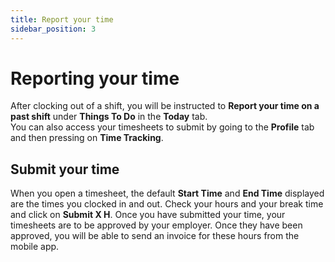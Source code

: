 ```yaml
---
title: Report your time
sidebar_position: 3
---
```


# Reporting your time 
After clocking out of a shift, you will be instructed to **Report your time on a past shift** under **Things To Do** in the **Today** tab.   
You can also access your timesheets to submit by going to the **Profile** tab and then pressing on **Time Tracking**. 

## Submit your time
When you open a timesheet, the default **Start Time** and **End Time** displayed are the times you clocked in and out. Check your hours and your break time and click on **Submit X H**. Once you have submitted your time, your timesheets are to be approved by your employer. Once they have been approved, you will be able to send an invoice for these hours from the mobile app. 